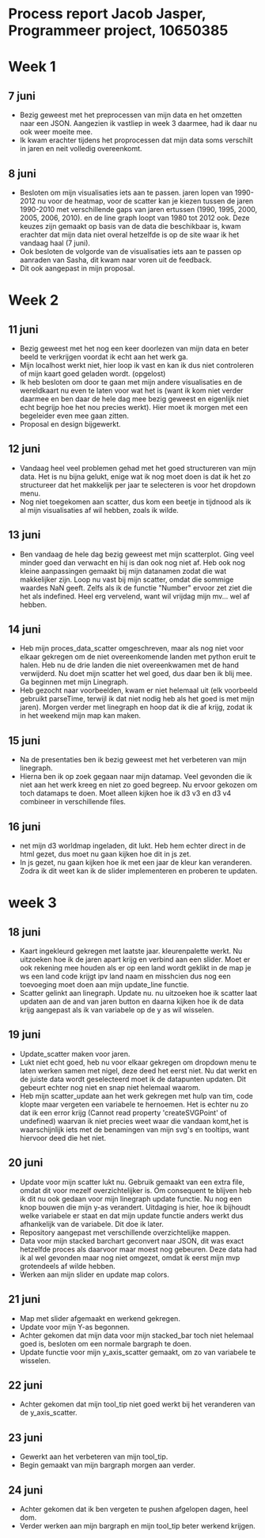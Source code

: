 # Process report Jacob Jasper, Programmeer project, 10650385


# Week 1

## 7 juni
- Bezig geweest met het preprocessen van mijn data en het omzetten naar een JSON.
Aangezien ik vastliep in week 3 daarmee, had ik daar nu ook weer moeite mee.
- Ik kwam erachter tijdens het proprocessen dat mijn data soms verschilt in
jaren en neit volledig overeenkomt.

## 8 juni
- Besloten om mijn visualisaties iets aan te passen. jaren lopen van 1990-2012
nu voor de heatmap, voor de scatter kan je kiezen tussen de jaren 1990-2010 met
verschillende gaps van jaren ertussen (1990, 1995, 2000, 2005, 2006, 2010). en
de line graph loopt van 1980 tot 2012 ook. Deze keuzes zijn gemaakt op basis van
de data die beschikbaar is, kwam erachter dat mijn data niet overal hetzelfde is
op de site waar ik het vandaag haal (7 juni).
- Ook besloten de volgorde van de visualisaties iets aan te passen op aanraden
van Sasha, dit kwam naar voren uit de feedback.
- Dit ook aangepast in mijn proposal.

# Week 2

## 11 juni
- Bezig geweest met het nog een keer doorlezen van mijn data en beter beeld te
verkrijgen voordat ik echt aan het werk ga.
- Mijn localhost werkt niet, hier loop ik vast en kan ik dus niet controleren of
mijn kaart goed geladen wordt. (opgelost)
- Ik heb besloten om door te gaan met mijn andere visualisaties en de wereldkaart
nu even te laten voor wat het is (want ik kom niet  verder daarmee en ben daar
  de hele dag mee bezig geweest en eigenlijk niet echt begrijp hoe het nou
  precies werkt). Hier moet ik morgen met een begeleider even mee gaan zitten.
- Proposal en design bijgewerkt.

## 12 juni
- Vandaag heel veel problemen gehad met het goed structureren van mijn data. Het
is nu bijna gelukt, enige wat ik nog moet doen is dat ik het zo structureer dat
het makkelijk per jaar te selecteren is voor het dropdown menu.
- Nog niet toegekomen aan scatter, dus kom een beetje in tijdnood als ik al mijn
visualisaties af wil hebben, zoals ik wilde.

## 13 juni
- Ben vandaag de hele dag bezig geweest met mijn scatterplot. Ging veel minder
goed dan verwacht en hij is dan ook nog niet af. Heb ook nog kleine aanpassingen
gemaakt bij mijn datanamen zodat die wat makkelijker zijn. Loop nu vast bij mijn
scatter, omdat die sommige waardes NaN geeft. Zelfs als ik de functie "Number"
ervoor zet ziet die het als indefined. Heel erg vervelend, want wil vrijdag mijn
mv... wel af hebben.

## 14 juni
- Heb mijn proces_data_scatter omgeschreven, maar als nog niet voor elkaar
gekregen om de niet overeenkomende landen met python eruit te halen. Heb nu de
drie landen die niet overeenkwamen met de hand verwijderd. Nu doet mijn scatter
het wel goed, dus daar ben ik blij mee. Ga beginnen met mijn Linegraph.
- Heb gezocht naar voorbeelden, kwam er niet helemaal uit (elk voorbeeld
gebruikt parseTime, terwijl ik dat niet nodig heb als het goed is met mijn
jaren). Morgen verder met linegraph en hoop dat ik die af krijg, zodat ik in
het weekend mijn map kan maken.

## 15 juni
- Na de presentaties ben ik bezig geweest met het verbeteren van mijn linegraph.
- Hierna ben ik op zoek gegaan naar mijn datamap. Veel gevonden die ik niet
aan het werk kreeg en niet zo goed begreep. Nu ervoor gekozen om toch datamaps
te doen. Moet alleen kijken hoe ik d3 v3 en d3 v4 combineer in verschillende
files.

## 16 juni
- net mijn d3 worldmap ingeladen, dit lukt. Heb hem echter direct in de html
gezet, dus moet nu gaan kijken hoe dit in js zet.
- In js gezet, nu gaan kijken hoe ik met een jaar de kleur kan veranderen. Zodra
ik dit weet kan ik de slider implementeren en proberen te updaten.

# week 3

## 18 juni
- Kaart ingekleurd gekregen met laatste jaar. kleurenpalette werkt. Nu uitzoeken
hoe ik de jaren apart krijg en verbind aan een slider. Moet er ook rekening mee
houden als er op een land wordt geklikt in de map je ws een land code krijgt
ipv land naam en misshcien dus nog een toevoeging moet doen aan mijn update_line
functie.
- Scatter gelinkt aan linegraph. Update nu. nu uitzoeken hoe ik scatter laat
updaten aan de and van jaren button en daarna kijken hoe ik de data krijg
aangepast als ik van variabele op de y as wil wisselen.

## 19 juni
- Update_scatter maken voor jaren.
- Lukt niet echt goed, heb nu voor elkaar gekregen om dropdown menu te laten
werken samen met nigel, deze deed het eerst niet. Nu dat werkt en de juiste data
wordt geselecteerd moet ik de datapunten updaten. Dit gebeurt echter nog niet en
snap niet helemaal waarom.
- Heb mijn scatter_update aan het werk gekregen met hulp van tim, code klopte
maar vergeten een variabele te hernoemen. Het is echter nu zo dat ik een error
krijg (Cannot read property 'createSVGPoint' of undefined) waarvan ik niet
precies weet waar die vandaan komt,het is waarschijnlijk iets met de benamingen
van mijn svg's en tooltips, want hiervoor deed die het niet.

## 20 juni
- Update voor mijn scatter lukt nu. Gebruik gemaakt van een extra file, omdat
dit voor mezelf overzichtelijker is. Om consequent te blijven heb ik dit nu ook
gedaan voor mijn linegraph update functie. Nu nog een knop bouwen die mijn y-as
verandert. Uitdaging is hier, hoe ik bijhoudt welke variabele er staat en dat
mijn update functie anders werkt dus afhankelijk van de variabele. Dit doe ik
later.
- Repository aangepast met verschillende overzichtelijke mappen.
- Data voor mijn stacked barchart geconvert naar JSON, dit was exact hetzelfde
proces als daarvoor maar moest nog gebeuren. Deze data had ik al wel gevonden
maar nog niet omgezet, omdat ik eerst mijn mvp grotendeels af wilde hebben.
- Werken aan mijn slider en update map colors.

## 21 juni
- Map met slider afgemaakt en werkend gekregen.
- Update voor mijn Y-as begonnen.
- Achter gekomen dat mijn data voor mijn stacked_bar toch niet helemaal goed is,
besloten om een normale bargraph te doen.
- Update functie voor mijn y_axis_scatter gemaakt, om zo van variabele te
wisselen.

## 22 juni
- Achter gekomen dat mijn tool_tip niet goed werkt bij het veranderen van de
y_axis_scatter.

## 23 juni
- Gewerkt aan het verbeteren van mijn tool_tip.
- Begin gemaakt van mijn bargraph morgen aan verder.

## 24 juni
- Achter gekomen dat ik ben vergeten te pushen afgelopen dagen, heel dom.
- Verder werken aan mijn bargraph en mijn tool_tip beter werkend krijgen.
